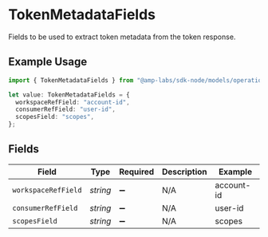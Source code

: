 # TokenMetadataFields

Fields to be used to extract token metadata from the token response.

## Example Usage

```typescript
import { TokenMetadataFields } from "@amp-labs/sdk-node/models/operations";

let value: TokenMetadataFields = {
  workspaceRefField: "account-id",
  consumerRefField: "user-id",
  scopesField: "scopes",
};
```

## Fields

| Field               | Type                | Required            | Description         | Example             |
| ------------------- | ------------------- | ------------------- | ------------------- | ------------------- |
| `workspaceRefField` | *string*            | :heavy_minus_sign:  | N/A                 | account-id          |
| `consumerRefField`  | *string*            | :heavy_minus_sign:  | N/A                 | user-id             |
| `scopesField`       | *string*            | :heavy_minus_sign:  | N/A                 | scopes              |
